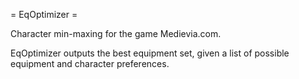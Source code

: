 
= EqOptimizer =

Character min-maxing for the game Medievia.com.

EqOptimizer outputs the best equipment set, given a list of possible equipment and character preferences.
